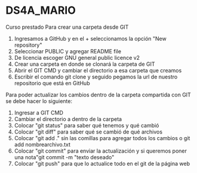 # DS4A_MARIO
Curso prestado
Para crear una carpeta desde GIT
1. Ingresamos a GitHub y en el + seleccionamos la opción "New repository"
2. Seleccionar PUBLIC y agregar README file
3. De licencia escoger GNU general public licence v2
4. Crear una carpeta en donde se clonará la carpeta de GIT
5. Abrir el GIT CMD y cambiar el directorio a esa carpeta que creamos
6. Escribir el comando git clone y seguido pegamos la url de nuestro repositorio que está en GitHub

Para poder actualizar los cambios dentro de la carpeta compartida con GIT se debe hacer lo siguiente:
1. Ingresar a GIT CMD
2. Cambiar el directorio a dentro de la carpeta 
3. Colocar "git status" para saber qué tenemos y qué cambió
4. Colocar "git diff" para saber qué se cambió de qué archivos
5. Colocar "git add ." sin las comillas para agregar todos los cambios o git add nombrearchivo.txt
6. Colocar "git commit" para enviar la actualización y si queremos poner una nota"git commit -m "texto deseado"
7. Colocar "git push" para que lo actualice todo en el git de la página web 


